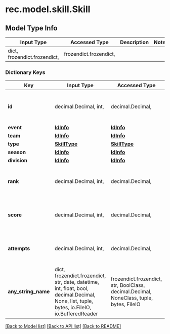# rec.model.skill.Skill

## Model Type Info
Input Type | Accessed Type | Description | Notes
------------ | ------------- | ------------- | -------------
dict, frozendict.frozendict,  | frozendict.frozendict,  |  | 

### Dictionary Keys
Key | Input Type | Accessed Type | Description | Notes
------------ | ------------- | ------------- | ------------- | -------------
**id** | decimal.Decimal, int,  | decimal.Decimal,  |  | [optional] value must be a 32 bit integer
**event** | [**IdInfo**](IdInfo.md) | [**IdInfo**](IdInfo.md) |  | [optional] 
**team** | [**IdInfo**](IdInfo.md) | [**IdInfo**](IdInfo.md) |  | [optional] 
**type** | [**SkillType**](SkillType.md) | [**SkillType**](SkillType.md) |  | [optional] 
**season** | [**IdInfo**](IdInfo.md) | [**IdInfo**](IdInfo.md) |  | [optional] 
**division** | [**IdInfo**](IdInfo.md) | [**IdInfo**](IdInfo.md) |  | [optional] 
**rank** | decimal.Decimal, int,  | decimal.Decimal,  |  | [optional] value must be a 32 bit integer
**score** | decimal.Decimal, int,  | decimal.Decimal,  |  | [optional] value must be a 32 bit integer
**attempts** | decimal.Decimal, int,  | decimal.Decimal,  |  | [optional] value must be a 32 bit integer
**any_string_name** | dict, frozendict.frozendict, str, date, datetime, int, float, bool, decimal.Decimal, None, list, tuple, bytes, io.FileIO, io.BufferedReader | frozendict.frozendict, str, BoolClass, decimal.Decimal, NoneClass, tuple, bytes, FileIO | any string name can be used but the value must be the correct type | [optional]

[[Back to Model list]](../../README.md#documentation-for-models) [[Back to API list]](../../README.md#documentation-for-api-endpoints) [[Back to README]](../../README.md)

